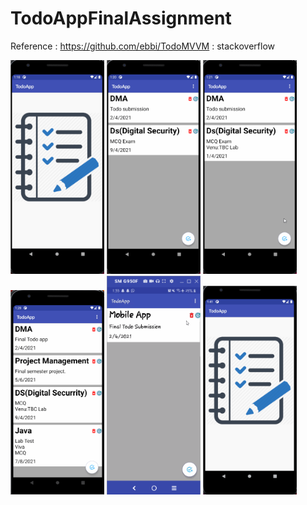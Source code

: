 # TodoAppFinalAssignment

Reference : https://github.com/ebbi/TodoMVVM
          : stackoverflow
          
        
 <img src="InsertData.gif" width="150">
 
 <img src="UpdateData.gif" width="150">
 
 <img src="DeleteData.gif" width="150">
 
 <img src="deletall.gif" width="150">
 
 <img src="sharedata.gif" width="150">
 
 <img src="TodoFinalGif.gif" width="150">
